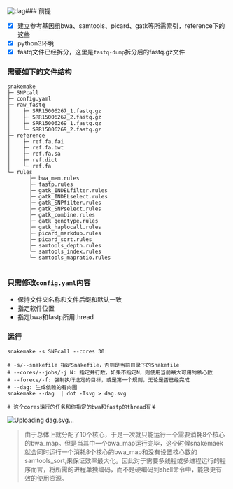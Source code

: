 ![dag](https://github.com/Crazzy-Rabbit/Script-in-Bio/assets/111029483/c83c5629-a996-43d2-9d07-baed2dc3845e)### 前提
- [x] 建立参考基因组bwa、samtools、picard、gatk等所需索引，reference下的这些
- [x] python3环境
- [x] fastq文件已经拆分，这里是`fastq-dump`拆分后的fastq.gz文件
### 需要如下的文件结构
```
snakemake
├─ SNPcall
├─ config.yaml
├─ raw_fastq
│    ├─ SRR15006267_1.fastq.gz
│    ├─ SRR15006267_2.fastq.gz
│    ├─ SRR15006269_1.fastq.gz
│    └─ SRR15006269_2.fastq.gz
├─ reference
│    ├─ ref.fa.fai
│    ├─ ref.fa.bwt
│    ├─ ref.fa.sa
│    ├─ ref.dict
│    └─ ref.fa
└─ rules
       ├─ bwa_mem.rules
       ├─ fastp.rules
       ├─ gatk_INDELfilter.rules
       ├─ gatk_INDELselect.rules
       ├─ gatk_SNPfilter.rules
       ├─ gatk_SNPselect.rules
       ├─ gatk_combine.rules
       ├─ gatk_genotype.rules
       ├─ gatk_haplocall.rules
       ├─ picard_markdup.rules
       ├─ picard_sort.rules
       ├─ samtools_depth.rules
       └─ samtools_index.rules
       └─ samtools_mapratio.rules
      
```
### 只需修改`config.yaml`内容
- 保持文件夹名称和文件后缀和默认一致
- 指定软件位置
- 指定bwa和fastp所用thread

### 运行
```
snakemake -s SNPcall --cores 30

# -s/--snakefile 指定Snakefile，否则是当前目录下的Snakefile
# --cores/--jobs/-j N: 指定并行数，如果不指定N，则使用当前最大可用的核心数
# --forece/-f: 强制执行选定的目标，或是第一个规则，无论是否已经完成
# --dag: 生成依赖的有向图
snakemake --dag  | dot -Tsvg > dag.svg

# 这个cores运行的任务和你指定的bwa和fastp的thread有关
```
![Uploading dag.svg…]()

> 由于总体上就分配了10个核心，于是一次就只能运行一个需要消耗8个核心的bwa_map。但是当其中一个bwa_map运行完毕，这个时候snakemaek就会同时运行一个消耗8个核心的bwa_map和没有设置核心数的samtools_sort,来保证效率最大化。因此对于需要多线程或多进程运行的程序而言，将所需的进程单独编码，而不是硬编码到shell命令中，能够更有效的使用资源。
